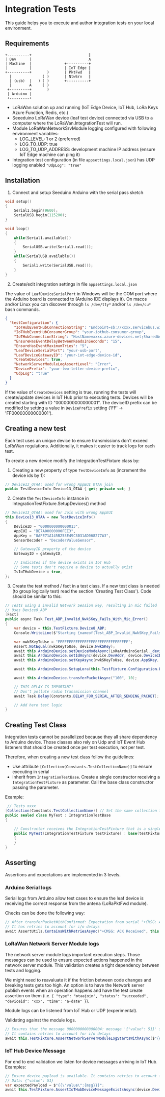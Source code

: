 # Integration Tests

This guide helps you to execute and author integration tests on your local environment.

## Requirements


```ascii
+----------+                          |
| Dev      |                          A
| Machine  |               +----------+
|          |               | IoT Edge |
+----------+       )       | PktFwd   |
  |              ) )       | NtwSrv   |
  | (usb)  |   ) ) )       +----------+
  |        A     ) )
 +---------+       )
 | Arduino |
 +---------+
```

* LoRaWan solution up and running (IoT Edge Device, IoT Hub, LoRa Keys Azure Function, Redis, etc.)
* Seeeduino LoRaWan device (leaf test device) connected via USB to a computer where the LoRaWan.IntegrationTest will run.
* Module LoRaWanNetworkSrvModule logging configured with following environment variables:
  * LOG_LEVEL: 1 or 2 (preferred)
  * LOG_TO_UDP: true
  * LOG_TO_UDP_ADDRESS: development machine IP address (ensure IoT Edge machine can ping it)
* Integration test configuration (in file `appsettings.local.json`) has UDP logging enabled `"UdpLog": "true"`

## Installation

1. Connect and setup Seeduino Arduino with the serial pass sketch

```c
void setup()
{
    Serial1.begin(9600);
    SerialUSB.begin(115200);
}

void loop()
{
    while(Serial1.available())
    {
        SerialUSB.write(Serial1.read());
    }
    while(SerialUSB.available())
    {
        Serial1.write(SerialUSB.read());
    }
}
```

2. Create/edit integration settings in file `appsettings.local.json`

The value of `LeafDeviceSerialPort` in Windows will be the COM port where the Arduino board is connected to (Arduino IDE displays it). On macos and/or Linux you can discover through `ls /dev/tty*` and/or `ls /dev/cu*` bash commands.

```json
{
  "testConfiguration": {
    "IoTHubEventHubConnectionString": "Endpoint=sb://xxxx.servicebus.windows.net/;SharedAccessKeyName=iothubowner;SharedAccessKey=xxx;EntityPath=xxxxx",
    "IoTHubEventHubConsumerGroup": "your-iothub-consumer-group",
    "IoTHubConnectionString": "HostName=xxxx.azure-devices.net;SharedAccessKeyName=iothubowner;SharedAccessKey=xxx",
    "EnsureHasEventDelayBetweenReadsInSeconds": "15",
    "EnsureHasEventMaximumTries": "5",
    "LeafDeviceSerialPort": "your-usb-port",
    "LeafDeviceGatewayID": "your-iot-edge-device-id",
    "CreateDevices": true,
    "NetworkServerModuleLogAssertLevel": "Error",
    "DevicePrefix": "your-two-letter-device-prefix",
    "UdpLog": "true"
  }
}
```

If the value of `CreateDevices` setting is true, running the tests will create/update devices in IoT Hub prior to executing tests. Devices will be created starting with ID "0000000000000001". The deviceID prefix can be modified by setting a value in `DevicePrefix` setting ('FF' &rarr; 'FF00000000000001').

## Creating a new test

Each test uses an unique device to ensure transmissions don't exceed LoRaWan regulations. Additionally, it makes it easier to track logs for each test.

To create a new device modify the IntegrationTestFixture class by:

1. Creating a new property of type `TestDeviceInfo` as (increment the device ids by 1):

```c#
// Device13_OTAA: used for wrong AppEUI OTAA join
public TestDeviceInfo Device13_OTAA { get; private set; }
```

2. Create the `TestDeviceInfo` instance in IntegrationTestFixture.SetupDevices() method

```c#
// Device13_OTAA: used for Join with wrong AppEUI
this.Device13_OTAA = new TestDeviceInfo()
{
    DeviceID = "0000000000000013",
    AppEUI = "BE7A00000000FEE3",
    AppKey = "8AFE71A145B253E49C3031AD068277A3",
    SensorDecoder = "DecoderValueSensor",

    // GatewayID property of the device
    GatewayID = gatewayID,

    // Indicates if the device exists in IoT Hub
    // Some tests don't require a device to actually exist
    IsIoTHubDevice = true,
};
```

3. Create the test method / fact in a test class. If a new test class is needed (to group logically test) read the section 'Creating Test Class'). Code should be similar to this:

```c#
// Tests using a invalid Network Session key, resulting in mic failed
// Uses Device8_ABP
[Fact]
public async Task Test_ABP_Invalid_NwkSKey_Fails_With_Mic_Error()
{
    var device = this.TestFixture.Device8_ABP;
    Console.WriteLine($"Starting {nameof(Test_ABP_Invalid_NwkSKey_Fails_With_Mic_Error)} using device {device.DeviceID}");

    var nwkSKeyToUse = "FFFFFFFFFFFFFFFFFFFFFFFFFFFFFFFF";
    Assert.NotEqual(nwkSKeyToUse, device.NwkSKey);
    await this.ArduinoDevice.setDeviceModeAsync(LoRaArduinoSerial._device_mode_t.LWABP);
    await this.ArduinoDevice.setIdAsync(device.DevAddr, device.DeviceID, null);
    await this.ArduinoDevice.setKeyAsync(nwkSKeyToUse, device.AppSKey, null);

    await this.ArduinoDevice.SetupLora(this.TestFixture.Configuration.LoraRegion);

    await this.ArduinoDevice.transferPacketAsync("100", 10);

    // THIS DELAY IS IMPORTANT!
    // Don't pollute radio transmission channel
    await Task.Delay(Constants.DELAY_FOR_SERIAL_AFTER_SENDING_PACKET);

    // Add here test logic
}
```

## Creating Test Class

Integration tests cannot be parallelized because they all share dependency to Arduino device. Those classes also rely on Udp and IoT Event Hub listeners that should be created once per test execution, not per test.

Therefore, when creating a new test class follow the guidelines:

* Use attribute `[Collection(Constants.TestCollectionName)]` to ensure executing in serial
* inherit from `IntegrationTestBase`. Create a single constructor receiving a  `IntegrationTestFixture` as parameter. Call the base class constructor passing the parameter.

Example:

```c#
 // Tests xxxx
[Collection(Constants.TestCollectionName)] // Set the same collection to ensure execution in serial
public sealed class MyTest : IntegrationTestBase
{
    
    // Constructor receives the IntegrationTestFixture that is a singleton
    public MyTest(IntegrationTestFixture testFixture) : base(testFixture)
    {
    }
}
```

## Asserting

Assertions and expectations are implemented in 3 levels.

### Arduino Serial logs

Serial logs from Arduino allow test cases to ensure the leaf device is receiving the correct response from the antena (LoRaPktFwd module).

Checks can be done the following way:

```c#
// After transferPacketWithConfirmed: Expectation from serial "+CMSG: ACK Received"
// It has retries to account for i/o delays
await AssertUtils.ContainsWithRetriesAsync("+CMSG: ACK Received", this.ArduinoDevice.SerialLogs);
```

### LoRaWan Network Server Module logs

The network server module logs important execution steps. Those messages can be used to ensure expected actions happened in the network server module. This validation creates a tight dependency between tests and logging.

We might need to reavaluate it if the friction between code changes and breaking tests gets too high. An option is to have the Network server publish events when an operation happens and have the test create assertion on them (i.e. `{ "type": "otaajoin", "status": "succeeded", "deviceid": "xxx", "time": "a-date" }`).

Module logs can be listened from IoT Hub or UDP (experimental).

Validating against the module logs.

```c#
// Ensures that the message 0000000000000004: message '{"value": 51}' sent to hub is logged
// It contains retries to account for i/o delays
await this.TestFixture.AssertNetworkServerModuleLogStartsWithAsync($"{device.DeviceID}: message '{{\"value\":{msg}}}' sent to hub");

```

### IoT Hub Device Message

For end to end validation we listen for device messages arriving in IoT Hub. Examples:

```c#
// Ensure device payload is available. It contains retries to account for i/o delays
// Data: {"value": 51}
var expectedPayload = $"{{\"value\":{msg}}}";
await this.TestFixture.AssertIoTHubDeviceMessageExistsAsync(device.DeviceID, expectedPayload);
```